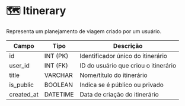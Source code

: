 # 🗺️ Itinerary

Representa um planejamento de viagem criado por um usuário.

| Campo       | Tipo      | Descrição                                    |
|-------------|-----------|-----------------------------------------------|
| id          | INT (PK)  | Identificador único do itinerário             |
| user_id     | INT (FK)  | ID do usuário que criou o itinerário          |
| title       | VARCHAR   | Nome/título do itinerário                     |
| is_public   | BOOLEAN   | Indica se é público ou privado                |
| created_at  | DATETIME  | Data de criação do itinerário                 |